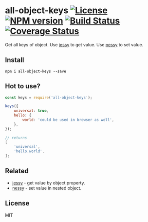 # all-object-keys [![License][LicenseIMGURL]][LicenseURL] [![NPM version][NPMIMGURL]][NPMURL] [![Build Status][BuildStatusIMGURL]][BuildStatusURL] [![Coverage Status][CoverageIMGURL]][CoverageURL]

Get all keys of object. Use [jessy](https://github.com/coderaiser/jessy "jessy") to get value.
Use [nessy](https://github.com/coderaiser/nessy "nessy") to set value.

## Install

`npm i all-object-keys --save`

## Hot to use?

```js
const keys = require('all-object-keys');

keys({
    universal: true,
    hello: {
        world: 'could be used in browser as well',
    },
});

// returns
[
    'universal',
    'hello.world',
];
```

## Related

- [jessy](https://github.com/coderaiser/jessy "jessy") - get value by object property.
- [nessy](https://github.com/coderaiser/nessy "nessy") - set value in nested object.

## License

MIT

[NPMURL]: https://npmjs.org/package/all-object-keys "npm"
[NPMIMGURL]: https://img.shields.io/npm/v/all-object-keys.svg?style=flat
[BuildStatusURL]: https://github.com/coderaiser/all-object-keys/actions/workflows/nodejs.yml
[BuildStatusIMGURL]: https://github.com/coderaiser/all-object-keys/actions/workflows/nodejs.yml/badge.svg
[LicenseIMGURL]: https://img.shields.io/badge/license-MIT-317BF9.svg?style=flat
[LicenseURL]: https://tldrlegal.com/license/mit-license "MIT License"
[CoverageURL]: https://coveralls.io/github/coderaiser/all-object-keys?branch=master
[CoverageIMGURL]: https://coveralls.io/repos/coderaiser/all-object-keys/badge.svg?branch=master&service=github
